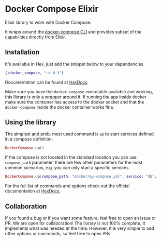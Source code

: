 # Docker Compose Elixir

Elixir library to work with Docker Compose.

It wraps around the [docker-compose CLI](https://github.com/docker/compose-cli) and provides subset
of the capabilities directly from Elixir.

## Installation

It's available in Hex, just add the snippet below to your dependencies.

```elixir
{:docker_compose, "~> 0.3"}
```

Documentation can be found at [HexDocs](https://hexdocs.pm/docker_compose).

Make sure you have the `docker-compose` executable available and working, this library is only a
wrapper around it. If running the app inside docker make sure the container has access to the docker
socket and that the `docker-compose` inside the docker container works fine.

## Using the library

The simplest and prob. most used command is `up` to start services defined in a compose definition.

```elixir
DockerCompose.up()
```

If the compose is not located in the standard location you can use `compose_path` parameter, there
are few other parameters for the most common scenarios, e.g. you can only start a specific services.

```elixir
DockerCompose.up(compose_path: "docker/my-compose.yml", service: "db", service: "kafka")
```

For the full list of commands and options check out the official documentation at
[HexDocs](https://hexdocs.pm/docker_compose_cli).

## Collaboration

If you found a bug or if you want some feature, feel free to open an issue or PR. We are open for
collaboration! The library is not 100% complete, it implements what was needed at the time. However,
it is very simple to add other options or commands, so feel free to open PRs.


